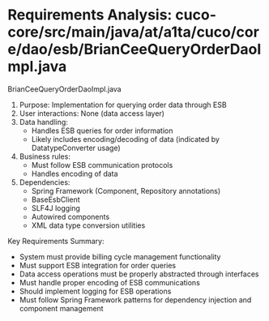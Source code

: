 # Requirements Analysis: cuco-core/src/main/java/at/a1ta/cuco/core/dao/esb/BrianCeeQueryOrderDaoImpl.java

BrianCeeQueryOrderDaoImpl.java
1. Purpose: Implementation for querying order data through ESB
2. User interactions: None (data access layer)
3. Data handling:
   - Handles ESB queries for order information
   - Likely includes encoding/decoding of data (indicated by DatatypeConverter usage)
4. Business rules:
   - Must follow ESB communication protocols
   - Handles encoding of data
5. Dependencies:
   - Spring Framework (Component, Repository annotations)
   - BaseEsbClient
   - SLF4J logging
   - Autowired components
   - XML data type conversion utilities

Key Requirements Summary:
- System must provide billing cycle management functionality
- Must support ESB integration for order queries
- Data access operations must be properly abstracted through interfaces
- Must handle proper encoding of ESB communications
- Should implement logging for ESB operations
- Must follow Spring Framework patterns for dependency injection and component management